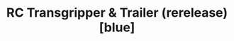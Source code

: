 ---
parts:
  - qty: 5
    name: 16mm Red ROK
    color: red
  - qty: 5
    name: 19mm Blue ROK
    color: blue
  - qty: 4
    name: Barrel
    color: orange
  - qty: 1
    name: Bin
    color: red
  - qty: 1
    name: Bin
    color: blue
  - qty: 1
    name: Barrel Holder
    color: green
  - qty: 2
    name: Handrail/Railing
    color: yellow
  - qty: 1
    name: Cargo Trailer
    color: blue
  - qty: 1
    name: RC Transgripper
    color: blue
cmseditable: true
title: RC Transgripper & Trailer (rerelease) [blue]
archiveLinks:
  - name: 03/11/2008
    link: https://web.archive.org/web/20080311093631/http://www.rokenbok.com/RO_Products/RC/RC_04245.asp
  - name: 11/23/2009
    link: https://web.archive.org/web/20091123182038/http://www.rokenbok.com/RO_Products/RC/RC_04245.asp
  - name: worthpoint
    link: https://www.worthpoint.com/worthopedia/rokenbok-rc-transgripper-trailer-add-20676119
priceHistory:
  - date: 03/11/2008
    price: 64.99
skus:
  - "04245"
video: ""
plans:
  - name: RC Transgripper & Trailer
    link: /plans/04245_rc_transgripper_trailer.pdf
images:
  - /img/sets/thumb_rc_transgripper_trailer_1.gif
thumb: /img/sets/thumb_rc_transgripper_trailer.jpg
categories:
  - Vehicle (RC)
year: 2007
description: Features two front power forks that grip, lift and load. Also
  included is a Cargo Trailer with two side rails for transporting cargo and
  hidden ramps that pull out for vehicle transportation. Requires Start Set and
  three AA batteries.
category:
  - Vehicle (RC)
---